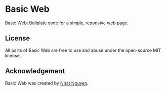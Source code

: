 # Basic Web
Basic Web: Boilplate code for a simple, reponsive web page.

## License
All parts of Basic Web are free to use and abuse under the open-source MIT license.

## Acknowledgement
Basic Web was created by [Nhat Nguyen](https://github.com/nguyen-nhat).
